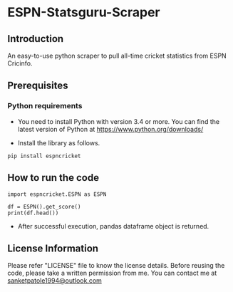 # ESPN-Statsguru-Scraper


## Introduction

An easy-to-use python scraper to pull all-time cricket statistics from ESPN Cricinfo.


## Prerequisites

### Python requirements

* You need to install Python with version 3.4 or more. You can find the latest version of Python at https://www.python.org/downloads/

* Install the library as follows.

```
pip install espncricket
```

## How to run the code

```
import espncricket.ESPN as ESPN

df = ESPN().get_score()
print(df.head())

```

* After successful execution, pandas dataframe object is returned.


## License Information

Please refer "LICENSE" file to know the license details.
Before reusing the code, please take a written permission from me.
You can contact me at sanketpatole1994@outlook.com


